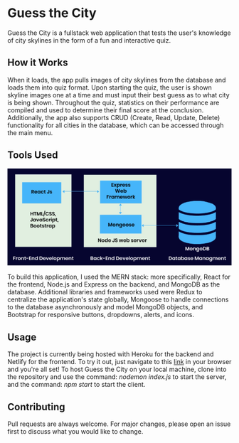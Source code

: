# Guess the City

Guess the City is a fullstack web application that tests the user's knowledge of city skylines in the form of a fun and interactive quiz.

## How it Works

When it loads, the app pulls images of city skylines from the database and loads them into quiz format. Upon starting the quiz, the user is shown skyline images one at a time and must input their best guess as to what city is being shown. Throughout the quiz, statistics on their performance are compiled and used to determine their final score at the conclusion. Additionally, the app also supports CRUD (Create, Read, Update, Delete) functionality for all cities in the database, which can be accessed through the main menu.

## Tools Used

![MERN stack architecture diagram](/architecture_diagram.png)

To build this application, I used the MERN stack: more specifically, React for the frontend, Node.js and Express on the backend, and MongoDB as the database. Additional libraries and frameworks used were Redux to centralize the application's state globally, Mongoose to handle connections to the database asynchronously and model MongoDB objects, and Bootstrap for responsive buttons, dropdowns, alerts, and icons.

## Usage

The project is currently being hosted with Heroku for the backend and Netlify for the frontend. To try it out, just navigate to this [link](https://guess-the-city.netlify.app/) in your browser and you're all set! To host Guess the City on your local machine, clone into the repository and use the command: *nodemon index.js* to start the server, and the command: *npm start* to start the client.


## Contributing
Pull requests are always welcome. For major changes, please open an issue first to discuss what you would like to change.

